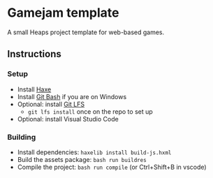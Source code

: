 # Gamejam template

A small Heaps project template for web-based games.

## Instructions

### Setup

* Install [Haxe](https://haxe.org/)
* Install [Git Bash](https://gitforwindows.org/) if you are on Windows
* Optional: install [Git LFS](https://git-lfs.github.com/)
  * `git lfs install` once on the repo to set up
* Optional: install Visual Studio Code

### Building

* Install dependencies: `haxelib install build-js.hxml`
* Build the assets package: `bash run buildres`
* Compile the project: `bash run compile` (or Ctrl+Shift+B in vscode)